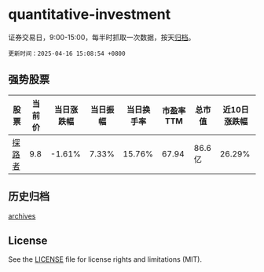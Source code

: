 # quantitative-investment

证券交易日，9:00-15:00，每半时抓取一次数据，按天[归档](archives)。

`更新时间：2025-04-16 15:08:54 +0800`

## 强势股票

|股票|当前价|当日涨跌幅|当日振幅|当日换手率|市盈率TTM|总市值|近10日涨跌幅|
|----|----|----|----|----|----|----|----|
|[探路者](https://xueqiu.com/S/SZ300005)|9.8|-1.61%|7.33%|15.76%|67.94|86.6亿|26.29%|

## 历史归档

[archives](archives)

## License

See the [LICENSE](LICENSE) file for license rights and limitations (MIT).